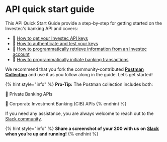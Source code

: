 # API quick start guide

This API Quick Start Guide provide a step-by-step for getting started on the Investec's banking API and covers:

* 🔑 [How to get your Investec API keys](how-to-get-your-api-keys.md)&#x20;
* 👤 [How to authenticate and test your keys](how-to-authenticate.md)
* 🏦 [How to programmatically retrieve information from an Investec account](how-to-get-your-transaction-history.md)
* 💸 [How to programmatically initiate banking transactions](how-to-make-a-payment.md)

We recommend that you fork the community-contributed [**Postman Collection**](https://www.postman.com/investec-open-api/workspace/programmable-banking/overview) and use it as you follow along in the guide. Let’s get started!

{% hint style="info" %}
**Pro-Tip:** The Postman collection includes both:

&#x20;🏦 Private Banking APIs

&#x20;🧰 Corporate Investment Banking (CIB) APIs
{% endhint %}

If you need any assistance, you are always welcome to reach out to the [Slack community](https://investec-dev-com.slack.com/archives/C05M7DZD0B1).

{% hint style="info" %}
**Share a screenshot of your 200 with us** **on** [**Slack**](https://investec-dev-com.slack.com/archives/C05MFMYUPE2) **when you’re up and running!**
{% endhint %}
